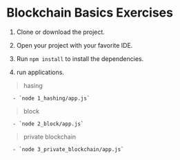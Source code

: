 # Blockchain Basics Exercises

1. Clone or download the project.

2. Open your project with your favorite IDE.

3. Run `npm install` to install the dependencies.

4. run applications.

> hasing
```
  - `node 1_hashing/app.js`
```

> block
```
  - `node 2_block/app.js`
```
> private blockchain
```
  - `node 3_private_blockchain/app.js`
```
